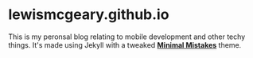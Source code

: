 # lewismcgeary.github.io

This is my peronsal blog relating to mobile development and other techy things.
It's made using Jekyll with a tweaked **[Minimal Mistakes](http://mmistakes.github.io/minimal-mistakes)** theme.
